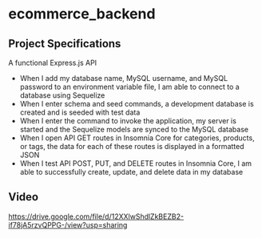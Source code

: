 # ecommerce_backend
## Project Specifications
A functional Express.js API
* When I add my database name, MySQL username, and MySQL password to an environment variable file, I am able to connect to a database using Sequelize
* When I enter schema and seed commands, a development database is created and is seeded with test data
* When I enter the command to invoke the application, my server is started and the Sequelize models are synced to the MySQL database
* When I open API GET routes in Insomnia Core for categories, products, or tags, the data for each of these routes is displayed in a formatted JSON
* When I test API POST, PUT, and DELETE routes in Insomnia Core, I am able to successfully create, update, and delete data in my database
## Video
https://drive.google.com/file/d/12XXlwShdlZkBEZB2-if78jA5rzvQPPG-/view?usp=sharing


